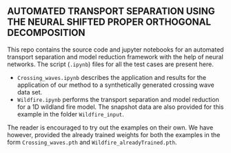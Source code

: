## AUTOMATED TRANSPORT SEPARATION USING THE NEURAL SHIFTED PROPER ORTHOGONAL DECOMPOSITION

This repo contains the source code and jupyter notebooks for an automated transport separation and model reduction framework with the help of neural networks. The script (`.ipynb`) files for all the test cases are present here.
* `Crossing_waves.ipynb` describes the application and results for the application of our method to a synthetically generated crossing wave data set.
* `Wildfire.ipynb` performs the transport separation and model reduction for a 1D wildland fire model. The snapshot data are also provided for this example in the folder `Wildfire_input`.

The reader is encouraged to try out the examples on their own. We have however, provided the already trained weights for both the examples in the form `Crossing_waves.pth` and `Wildfire_alreadyTrained.pth`.
